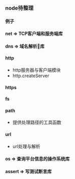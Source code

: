 ### node待整理

#### 例子

#### net => TCP客户端和服务端库

#### dns => 域名解析库

#### http
* http服务器与客户端模块
* http.createServer

#### https

#### fs

#### path
* 提供处理路径的工具函数

#### url
* url处理与解析

#### os => 查询平台信息的操作系统库


#### assert => 写测试断言库

